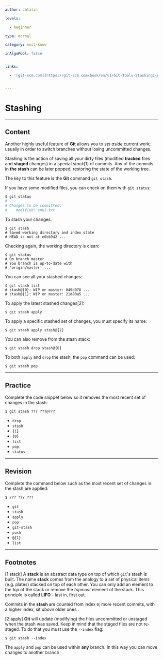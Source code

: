 ```yaml
---
author: catalin

levels:

  - beginner

type: normal

category: must-know

inAlgoPool: false


links:

  - '[git-scm.com](https://git-scm.com/book/en/v1/Git-Tools-Stashing){website}'


---
```


# Stashing

---
## Content

Another highly useful feature of **Git** allows you to _set aside_ current work; usually in order to switch branches without losing uncommitted changes.

Stashing is the action of saving all your dirty files (modified **tracked** files and **staged** changes) in a special *stack*[1] of commits. Any of the commits in **the stash**  can be later popped, restoring the state of the working tree.

The key to this feature is the **Git** command `git stash`.

If you have some modified files, you can check on them with `git status`:
```bash
$ git status
# ...
# Changes to be committed:
#    modified: enki.txt

```

To stash your changes:
```
$ git stash
# Saved working directory and index state
# HEAD is not at e0bb942 ...
```

Checking again, the working directory is clean:
```
$ git status
# On branch master
# You branch is up-to-date with
# 'origin/master' ...
```

You can see all your stashed changes:
```
$ git stash list
# stash@{0}: WIP on master: 049d078 ...
# stash@{1}: WIP on master: 21d80a5 ...
```

To apply the latest stashed changes[2]:
```
$ git stash apply
```

To apply a specific stashed set of changes, you must specify its name:
```
$ git stash apply stash@{2}
```


You can also remove from the stash stack:
```
$ git stash drop stash@{0}
```

To both `apply` and `drop` the stash, the `pop` command can be used:
```
$ git stash pop
```

---
## Practice

Complete the code snippet below so it removes the most recent set of changes in the stash:
```
$ git stash ??? ???@???
```


* `drop`
* `stash`
* `{1}`
* `{0}`
* `list`
* `pop`
* `status`

---
## Revision

Complete the command below such as the most recent set of changes in the stash are applied:
```
$ ??? ??? ???
```


* `git`
* `stash`
* `apply`
* `pop`
* `git-stash`
* `push`
* `@{1}`
* `list`

---
## Footnotes
[1:stack]
A **stack** is an abstract data type on top of which `git`'s stash is built.
The name **stack** comes from the analogy to a set of physical items (e.g. plates) stacked on top of each other. You can only add an element to the *top* of the stack or remove the *topmost* element of the stack. This principle is called **LIFO** - last in, first out.

Commits in the **stash** are counted from index `0`; more recent commits, with a higher index, sit *above* older ones  .

[2:apply]
**Git** will update (modifying) the files uncommitted or unstaged when the stash was saved. Keep in mind that the staged files are not re-staged. To do that you must use the `--index` flag:
```
$ git stash --index
```
The `apply` and `pop` can be used within **any** branch.  In this way you can move changes to another branch

